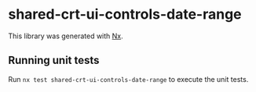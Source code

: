 # shared-crt-ui-controls-date-range

This library was generated with [Nx](https://nx.dev).

## Running unit tests

Run `nx test shared-crt-ui-controls-date-range` to execute the unit tests.

